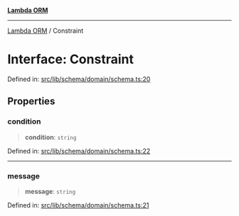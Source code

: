 [**Lambda ORM**](../README.md)

***

[Lambda ORM](../README.md) / Constraint

# Interface: Constraint

Defined in: [src/lib/schema/domain/schema.ts:20](https://github.com/lambda-orm/lambdaorm-base/blob/5f10bdc7d0f008296efbcbe89bc2bf1ed03aaaef/src/lib/schema/domain/schema.ts#L20)

## Properties

### condition

> **condition**: `string`

Defined in: [src/lib/schema/domain/schema.ts:22](https://github.com/lambda-orm/lambdaorm-base/blob/5f10bdc7d0f008296efbcbe89bc2bf1ed03aaaef/src/lib/schema/domain/schema.ts#L22)

***

### message

> **message**: `string`

Defined in: [src/lib/schema/domain/schema.ts:21](https://github.com/lambda-orm/lambdaorm-base/blob/5f10bdc7d0f008296efbcbe89bc2bf1ed03aaaef/src/lib/schema/domain/schema.ts#L21)
